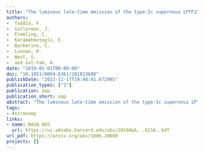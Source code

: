 ```yaml
---
title: "The luminous late-time emission of the type-Ic supernova iPTF15dtg - evidence for powering from a magnetar?"
authors:
-  Taddia, F.
-  Sollerman, J.
-  Fremling, C.
-  Karamehmetoglu, E.
-  Barbarino, C.
-  Lunnan, R.
-  West, S.
-  and Gal-Yam, A.
date: "2019-01-01T00:00:00"
doi: "10.1051/0004-6361/201833688"
publishDate: "2022-11-17T19:48:41.672995"
publication_types: ["2"]
publication: aap
publication_short: aap
abstract: "The luminous late-time emission of the type-Ic supernova iPTF15dtg - evidence for powering from a magnetar?"
tags:
- Astronomy
links:
- name: NASA ADS
  url: https://ui.adsabs.harvard.edu/abs/2019A&A...621A..64T
url_pdf: https://arxiv.org/abs/1806.10000
projects: []
---
```

